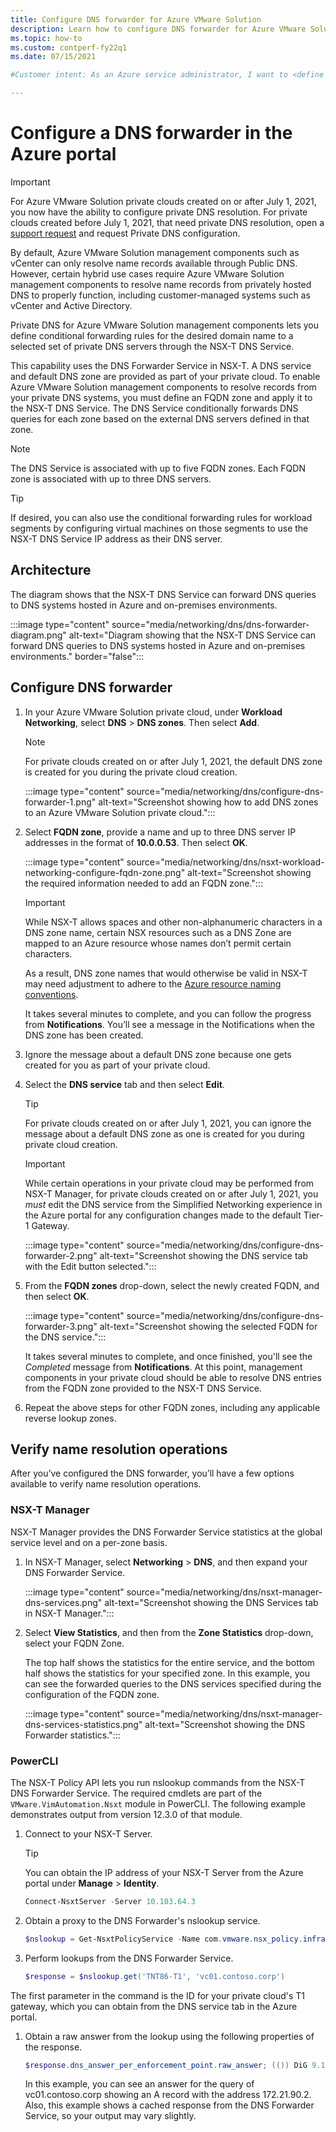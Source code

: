 ```yaml
---
title: Configure DNS forwarder for Azure VMware Solution
description: Learn how to configure DNS forwarder for Azure VMware Solution using the Azure portal. 
ms.topic: how-to
ms.custom: contperf-fy22q1
ms.date: 07/15/2021

#Customer intent: As an Azure service administrator, I want to <define conditional forwarding rules for a desired domain name to a desired set of private DNS servers via the NSX-T DNS Service.>  

---
```


# Configure a DNS forwarder in the Azure portal

>[!IMPORTANT]
>For Azure VMware Solution private clouds created on or after July 1, 2021, you now have the ability to configure private DNS resolution. For private clouds created before July 1, 2021, that need private DNS resolution, open a [support request](https://rc.portal.azure.com/#create/Microsoft.Support) and request Private DNS configuration. 

By default, Azure VMware Solution management components such as vCenter can only resolve name records available through Public DNS. However, certain hybrid use cases require Azure VMware Solution management components to resolve name records from privately hosted DNS to properly function, including customer-managed systems such as vCenter and Active Directory.

Private DNS for Azure VMware Solution management components lets you define conditional forwarding rules for the desired domain name to a selected set of private DNS servers through the NSX-T DNS Service. 

This capability uses the DNS Forwarder Service in NSX-T. A DNS service and default DNS zone are provided as part of your private cloud. To enable Azure VMware Solution management components to resolve records from your private DNS systems, you must define an FQDN zone and apply it to the NSX-T DNS Service. The DNS Service conditionally forwards DNS queries for each zone based on the external DNS servers defined in that zone.

>[!NOTE]
>The DNS Service is associated with up to five FQDN zones. Each FQDN zone is associated with up to three DNS servers.

>[!TIP]
>If desired, you can also use the conditional forwarding rules for workload segments by configuring virtual machines on those segments to use the NSX-T DNS Service IP address as their DNS server.


## Architecture

The diagram shows that the NSX-T DNS Service can forward DNS queries to DNS systems hosted in Azure and on-premises environments.

:::image type="content" source="media/networking/dns/dns-forwarder-diagram.png" alt-text="Diagram showing that the NSX-T DNS Service can forward DNS queries to DNS systems hosted in Azure and on-premises environments." border="false":::


## Configure DNS forwarder

1. In your Azure VMware Solution private cloud, under **Workload Networking**, select **DNS** > **DNS zones**. Then select **Add**.

   >[!NOTE]
   >For private clouds created on or after July 1, 2021, the default DNS zone is created for you during the private cloud creation.

   :::image type="content" source="media/networking/dns/configure-dns-forwarder-1.png" alt-text="Screenshot showing how to add DNS zones to an Azure VMware Solution private cloud.":::

1. Select **FQDN zone**, provide a name and up to three DNS server IP addresses in the format of **10.0.0.53**. Then select **OK**.

   :::image type="content" source="media/networking/dns/nsxt-workload-networking-configure-fqdn-zone.png" alt-text="Screenshot showing the required information needed to add an FQDN zone.":::

   >[!IMPORTANT]
   >While NSX-T allows spaces and other non-alphanumeric characters in a DNS zone name, certain NSX resources such as a DNS Zone are mapped to an Azure resource whose names don’t permit certain characters. 
   >
   >As a result, DNS zone names that would otherwise be valid in NSX-T may need adjustment to adhere to the [Azure resource naming conventions](../azure-resource-manager/management/resource-name-rules.md#microsoftresources).

      It takes several minutes to complete, and you can follow the progress from **Notifications**. You’ll see a message in the Notifications when the DNS zone has been created.

1. Ignore the message about a default DNS zone because one gets created for you as part of your private cloud.

1. Select the **DNS service** tab and then select **Edit**.

   >[!TIP]
   >For private clouds created on or after July 1, 2021, you can ignore the message about a default DNS zone as one is created for you during private cloud creation.


   >[!IMPORTANT]
   >While certain operations in your private cloud may be performed from NSX-T Manager, for private clouds created on or after July 1, 2021, you _must_ edit the DNS service from the Simplified Networking experience in the Azure portal for any configuration changes made to the default Tier-1 Gateway.  

   :::image type="content" source="media/networking/dns/configure-dns-forwarder-2.png" alt-text="Screenshot showing the DNS service tab with the Edit button selected.":::   

1. From the **FQDN zones** drop-down, select the newly created FQDN, and then select **OK**.

   :::image type="content" source="media/networking/dns/configure-dns-forwarder-3.png" alt-text="Screenshot showing the selected FQDN for the DNS service.":::

   It takes several minutes to complete, and once finished, you'll see the *Completed* message from **Notifications**. At this point, management components in your private cloud should be able to resolve DNS entries from the FQDN zone provided to the NSX-T DNS Service. 

1. Repeat the above steps for other FQDN zones, including any applicable reverse lookup zones.


## Verify name resolution operations

After you’ve configured the DNS forwarder, you’ll have a few options available to verify name resolution operations. 

### NSX-T Manager

NSX-T Manager provides the DNS Forwarder Service statistics at the global service level and on a per-zone basis. 

1. In NSX-T Manager, select **Networking** > **DNS**, and then expand your DNS Forwarder Service.

   :::image type="content" source="media/networking/dns/nsxt-manager-dns-services.png" alt-text="Screenshot showing the DNS Services tab in NSX-T Manager.":::

1. Select **View Statistics**, and then from the **Zone Statistics** drop-down, select your FQDN Zone.

   The top half shows the statistics for the entire service, and the bottom half shows the statistics for your specified zone. In this example, you can see the forwarded queries to the DNS services specified during the configuration of the FQDN zone.

   :::image type="content" source="media/networking/dns/nsxt-manager-dns-services-statistics.png" alt-text="Screenshot showing the DNS Forwarder statistics.":::


### PowerCLI

The NSX-T Policy API lets you run nslookup commands from the NSX-T DNS Forwarder Service. The required cmdlets are part of the `VMware.VimAutomation.Nsxt` module in PowerCLI. The following example demonstrates output from version 12.3.0 of that module.

1. Connect to your NSX-T Server. 

   >[!TIP]
   >You can obtain the IP address of your NSX-T Server from the Azure portal under **Manage** > **Identity**.
 
   ```powershell
   Connect-NsxtServer -Server 10.103.64.3
   ```

1. Obtain a proxy to the DNS Forwarder's nslookup service.

   ```powershell
   $nslookup = Get-NsxtPolicyService -Name com.vmware.nsx_policy.infra.tier_1s.dns_forwarder.nslookup
   ```

1. Perform lookups from the DNS Forwarder Service.

   ```powershell
   $response = $nslookup.get('TNT86-T1', 'vc01.contoso.corp')
   ```

  The first parameter in the command is the ID for your private cloud's T1 gateway, which you can obtain from the DNS service tab in the Azure portal.

1. Obtain a raw answer from the lookup using the following properties of the response.

   ```powershell
   $response.dns_answer_per_enforcement_point.raw_answer; (()) DiG 9.10.3-P4-Ubuntu (()) @10.103.64.192 -b 10.103.64.192 vc01.contoso.corp +timeout=5 +tries=3 +nosearch ; (1 server found) ;; global options: +cmd ;; Got answer: ;; -))HEADER((- opcode: QUERY, status: NOERROR, id: 10684 ;; flags: qr rd ra; QUERY: 1, ANSWER: 1, AUTHORITY: 0, ADDITIONAL: 1  ;; OPT PSEUDOSECTION: ; EDNS: version: 0, flags:; udp: 4096 ;; QUESTION SECTION: ;vc01.contoso.corp.  IN A  ;; ANSWER SECTION: vc01.contoso.corp. 3046 IN A 172.21.90.2  ;; Query time: 0 msec ;; SERVER: 10.103.64.192:53(10.103.64.192) ;; WHEN: Thu Jul 01 23:44:36 UTC 2021 ;; MSG SIZE  rcvd: 62
   ```

   In this example, you can see an answer for the query of vc01.contoso.corp showing an A record with the address 172.21.90.2. Also, this example shows a cached response from the DNS Forwarder Service, so your output may vary slightly.

